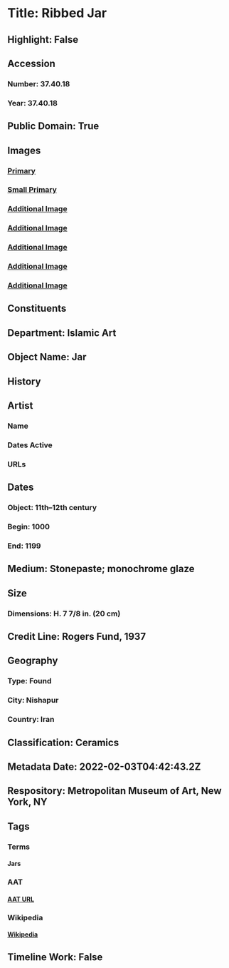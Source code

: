 # Title: Ribbed Jar
## Highlight: False
## Accession
### Number: 37.40.18
### Year: 37.40.18
## Public Domain: True
## Images
### [Primary](https://images.metmuseum.org/CRDImages/is/original/wb-37.40.18d.JPG)
### [Small Primary](https://images.metmuseum.org/CRDImages/is/web-large/wb-37.40.18d.JPG)
### [Additional Image](https://images.metmuseum.org/CRDImages/is/original/wb-37.40.18e.JPG)
### [Additional Image](https://images.metmuseum.org/CRDImages/is/original/wb-37.40.18f.JPG)
### [Additional Image](https://images.metmuseum.org/CRDImages/is/original/wb-37.40.18.JPG)
### [Additional Image](https://images.metmuseum.org/CRDImages/is/original/wb-37.40.18b.JPG)
### [Additional Image](https://images.metmuseum.org/CRDImages/is/original/wb-37.40.18c.JPG)
## Constituents
## Department: Islamic Art
## Object Name: Jar
## History
## Artist
### Name
### Dates Active
### URLs
## Dates
### Object: 11th–12th century
### Begin: 1000
### End: 1199
## Medium: Stonepaste; monochrome glaze
## Size
### Dimensions: H. 7 7/8 in. (20 cm)
## Credit Line: Rogers Fund, 1937
## Geography
### Type: Found
### City: Nishapur
### Country: Iran
## Classification: Ceramics
## Metadata Date: 2022-02-03T04:42:43.2Z
## Respository: Metropolitan Museum of Art, New York, NY
## Tags
### Terms
#### Jars
### AAT
#### [AAT URL](http://vocab.getty.edu/page/aat/300195347)
### Wikipedia
#### [Wikipedia]()
## Timeline Work: False